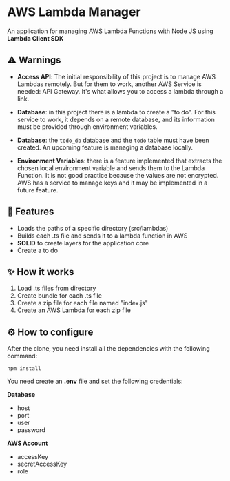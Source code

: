 # AWS Lambda Manager

An application for managing AWS Lambda Functions with Node JS using **Lambda Client SDK**

## ⚠️ Warnings

- **Access API**: The initial responsibility of this project is to manage AWS Lambdas remotely. But for them to work, another AWS Service is needed: API Gateway. It's what allows you to access a lambda through a link.

- **Database**: in this project there is a lambda to create a "to do". For this service to work, it depends on a remote database, and its information must be provided through environment variables.

- **Database**: the `todo_db` database and the `todo` table must have been created. An upcoming feature is managing a database locally.

- **Environment Variables**: there is a feature implemented that extracts the chosen local environment variable and sends them to the Lambda Function. It is not good practice because the values are not encrypted. AWS has a service to manage keys and it may be implemented in a future feature.

## 🔔 Features

- Loads the paths of a specific directory (src/lambdas)
- Builds each .ts file and sends it to a lambda function in AWS
- **SOLID** to create layers for the application core
- Create a to do

## ✨ How it works

1. Load .ts files from directory
2. Create bundle for each .ts file
3. Create a zip file for each file named "index.js"
4. Create an AWS Lambda for each zip file

## ⚙ How to configure

After the clone, you need install all the dependencies with the following command:

`npm install`

You need create an **.env** file and set the following credentials:

**Database**

- host
- port
- user
- password

**AWS Account**

- accessKey
- secretAccessKey
- role
